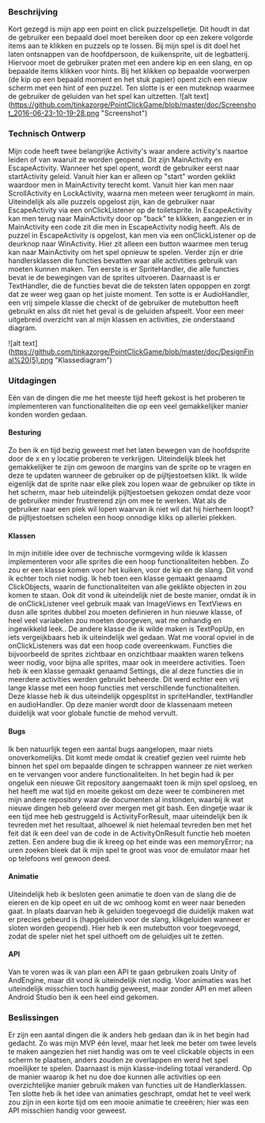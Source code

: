 ### Beschrijving
Kort gezegd is mijn app een point en click puzzelspelletje. Dit houdt in dat de gebruiker een bepaald doel moet bereiken door op een zekere
volgorde items aan te klikken en puzzels op te lossen. Bij mijn spel is dit doel het laten ontsnappen van de hoofdpersoon, de kuikensprite, 
uit de legbatterij. Hiervoor moet de gebruiker praten met een andere kip en een slang, en op bepaalde items klikken voor hints. Bij het klikken op bepaalde
voorwerpen (de kip op een bepaald moment en het stuk papier) opent zich een nieuw scherm met een hint of een puzzel. 
Ten slotte is er een muteknop waarmee de gebruiker de geluiden van het spel kan uitzetten. 
![alt text] (https://github.com/tinkazorge/PointClickGame/blob/master/doc/Screenshot_2016-06-23-10-19-28.png "Screenshot")

### Technisch Ontwerp
Mijn code heeft twee belangrijke Activity's waar andere activity's naartoe leiden of van waaruit ze worden geopend. Dit zijn MainActivity en 
EscapeActivity. Wanneer het spel opent, wordt de gebruiker eerst naar startActivity geleid. Vanuit hier kan er alleen op "start" worden geklikt
waardoor men in MainActivity terecht komt. Vanuit hier kan men naar ScrollActivity en LockActivity, waarna men meteen weer terugkomt in main.
Uiteindelijk als alle puzzels opgelost zijn, kan de gebruiker naar EscapeActivity via een onClickListener op de toiletsprite. In EscapeActivity
kan men terug naar MainActivity door op "back" te klikken, aangezien er in MainActivity een code zit die men in EscapeActivity nodig heeft. 
Als de puzzel in EscapeActivity is opgelost, kan men via een onClickListener op de deurknop naar WinActivity. Hier zit alleen een button waarmee
men terug kan naar MainActivity om het spel opnieuw te spelen.
Verder zijn er drie handlersklassen die functies bevatten waar alle activtities gebruik van moeten kunnen maken. Ten eerste is er SpriteHandler,
die alle functies bevat ie de bewegingen van de sprites uitvoeren. Daarnaast is er TextHandler, die de functies bevat die de teksten laten oppoppen
en zorgt dat ze weer weg gaan op het juiste moment. Ten sotte is er AudioHandler, een vrij simpele klasse die checkt of de gebruiker de mutebutton
heeft gebruikt en alss dit niet het geval is de geluiden afspeelt. 
Voor een meer uitgebreid overzicht van al mijn klassen en activities, zie onderstaand diagram. 

![alt text] (https://github.com/tinkazorge/PointClickGame/blob/master/doc/DesignFinal%20(5).png "Klassediagram")

### Uitdagingen
Eén van de dingen die me het meeste tijd heeft gekost is het proberen te implementeren van functionaliteiten die op een veel gemakkelijker manier konden worden gedaan. 

#### Besturing
Zo ben ik en tijd bezig geweest met het laten bewegen van de hoofdsprite door de x en y locatie proberen te verkrijgen. Uiteindelijk bleek het gemakkelijker te zijn om gewoon de margins van de sprite op te vragen en deze te updaten wanneer de gebruiker op de pijltjestoetsen klikt. Ik wilde eigenlijk dat de sprite naar elke plek zou lopen waar de gebruiker
op tikte in het scherm, maar heb uiteindelijk pijltjestoetsen gekozen omdat deze voor de gebruiker minder frustrerend zijn om mee te werken. Wat als de gebruiker naar een plek wil lopen waarvan ik niet wil dat hij hierheen loopt? de pijltjestoetsen schelen een hoop onnodige kliks op allerlei plekken. 

#### Klassen
In mijn initiële idee over de technische vormgeving wilde ik klassen implementeren voor alle sprites die een hoop functionaliteiten hebben. Zo zou er een klasse komen voor het kuiken, voor de kip en de slang. Dit vond ik echter toch niet nodig. Ik heb toen een klasse gemaakt genaamd ClickObjects, waarin de functionaliteiten van alle geklikte objecten in zou komen te staan. Ook dit vond ik uiteindelijk niet de beste manier, omdat ik in de onClickListener veel gebruik maak van ImageViews en TextViews en dusn alle sprites dubbel zou moeten definieren in hun nieuwe klasse, of heel veel variabelen zou moeten doorgeven, wat me onhandig en ingewikkeld leek.. 
De andere klasse die ik wilde maken is TextPopUp, en iets vergeijkbaars heb ik uiteindelijk wel gedaan. 
Wat me vooral opviel in de onClickListeners was dat een hoop code overeenkwam. Functies die bijvoorbeeld de sprites zichtbaar en onzichtbaar maakten waren telkens weer nodig, voor bijna alle sprites, maar ook in meerdere activities. Toen heb ik een klasse gemaakt genaamd Settings, die al deze functies die in meerdere activities werden gebruikt beheerde. Dit werd echter een vrij lange klasse met een hoop functies met verschillende functionaliteiten. Deze klasse heb ik dus uiteindelijk opgesplitst in spriteHandler, textHandler en audioHandler. Op deze manier wordt door de klassenaam meteen duidelijk wat voor globale functie de mehod vervult. 

#### Bugs
Ik ben natuurlijk tegen een aantal bugs aangelopen, maar niets onoverkomelijks. Dit komt mede omdat ik creatief gezien veel ruimte heb binnen het spel om bepaalde dingen te schrappen wanneer ze niet werken en te vervangen voor andere functionaliteiten. In het begin had ik per ongeluk een nieuwe Git repository aangemaakt toen ik mijn spel opsloeg, en het heeft me wat tijd en moeite gekost om deze weer te combineren met mijn andere repository waar de documenten al instonden, waarbij ik wat nieuwe dingen heb geleerd over mergen met git bash. Een dingetje waar ik een tijd mee heb gestruggeld is ActivityForResult, maar uiteindelijk ben ik tevreden met het resultaat, alhoewel ik niet helemaal tevreden ben met het feit dat ik een deel van de code in de ActivityOnResult functie heb moeten zetten. Een andere bug die ik kreeg op het einde was een memoryError; na uren zoeken bleek dat ik mijn spel te groot was voor de emulator maar het op telefoons wel gewoon deed. 

#### Animatie
Uiteindelijk heb ik besloten geen animatie te doen van de slang die de eieren en de kip opeet en uit de wc omhoog komt en weer naar beneden gaat. In plaats daarvan heb ik geluiden toegevoegd die duidelijk maken wat er precies gebeurd is (hapgeluiden voor de slang, klikgeluiden wanneer er sloten worden geopend). Hier heb ik een mutebutton voor toegevoegd, zodat de speler niet het spel uithoeft om de geluidjes uit te zetten.

#### API
Van te voren was ik van plan een API te gaan gebruiken zoals Unity of AndEngine, maar dit vond ik uiteindelijk niet nodig. Voor animaties was het uiteindelijk misschien toch handig geweest, maar zonder API en met alleen Android Studio ben ik een heel eind gekomen. 

### Beslissingen
Er zijn een aantal dingen die ik anders heb gedaan dan ik in het begin had gedacht. Zo was mijn MVP één level, maar het leek me beter om twee levels te maken aangezien het niet handig was om te veel clickable objects in een scherm te plaatsen, anders zouden ze overlappen en werd het spel moeilijker te spelen. Daarnaast is mijn klasse-indeling totaal veranderd. Op de manier waarop ik het nu doe doe kunnen alle activities op een overzichtelijke manier gebruik maken van functies uit de Handlerklassen. Ten slotte heb ik het idee van animaties geschrapt, omdat het te veel werk zou zijn in een korte tijd om een mooie animatie te creeëren; hier was een API misschien handig voor geweest. 




